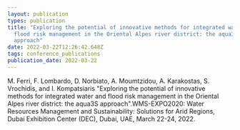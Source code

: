 ```yaml
---
layout: publication
types: publication
title: "Exploring the potential of innovative methods for integrated water and
  flood risk management in the Oriental Alpes river district: the aqua3S
  approach"
date: 2022-03-22T12:26:42.648Z
tags: conference_publications
publication_date: 2022-03-22
---
```

<!--StartFragment-->

M. Ferri, F. Lombardo, D. Norbiato, A. Moumtzidou, A. Karakostas, S. Vrochidis, and I. Kompatsiaris "Exploring the potential of innovative methods for integrated water and flood risk management in the Oriental Alpes river district: the aqua3S approach".WMS-EXPO2020: Water Resources Management and Sustainability: Solutions for Arid Regions, Dubai Exhibition Center (DEC), Dubai, UAE, March 22-24, 2022.

<!--EndFragment-->